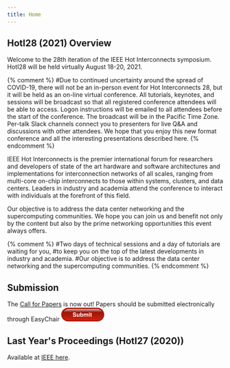 ```yaml
---
title: Home
---
```


## HotI28 (2021) Overview

Welcome to the 28th iteration of the IEEE Hot Interconnects
symposium. HotI28 will be held virtually August 18-20, 2021. 

{% comment %}
#Due to continued uncertainty around the spread of COVID-19, there will not be an in-person event for Hot Interconnects 28, but it will be held as an on-line virtual conference. All tutorials, keynotes, and sessions will be broadcast  so that all registered conference attendees will be able to access. Logon instructions will be emailed to all  attendees before the start of the conference. The broadcast will be in the Pacific Time Zone.  Per-talk Slack channels connect you to presenters for live Q&A and discussions with other attendees.  We hope that you enjoy this new format conference and all the interesting presentations described here. 
{% endcomment %}

IEEE Hot Interconnects is the premier international forum for researchers
and developers of state of the art hardware and software architectures and
implementations for interconnection networks of all scales, ranging from
multi-core on-chip interconnects to those within systems, clusters, and
data centers. Leaders in industry and academia attend the conference to
interact with individuals at the forefront of this field.

Our objective is to address the data center networking and the supercomputing
communities. We hope you can join us and benefit not only by the content
but also by the prime networking opportunities this event always offers.

{% comment %}
#Two days of technical sessions and a day of tutorials are waiting for you,
#to keep you on the top of the latest developments in industry and academia.
#Our objective is to address the data center networking and the supercomputing communities.
{% endcomment %}

## Submission

The [Call for Papers](call-for-papers.html) is now out!
Papers should be submitted electronically through EasyChair [![Submit Paper](assets/img/red-submit-button-md.png)](https://easychair.org/my/conference?conf=hoti28)


## Last Year's Proceedings (HotI27 (2020))

Available at [IEEE here](https://ieeexplore.ieee.org/xpl/conhome/9186549/proceeding).
